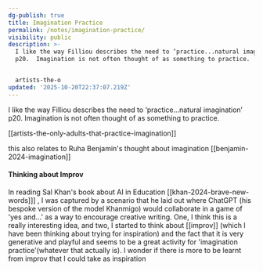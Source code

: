 ```yaml
---
dg-publish: true
title: Imagination Practice
permalink: /notes/imagination-practice/
visibility: public
description: >-
  I like the way Filliou describes the need to ‘practice...natural imagination’
  p20.  Imagination is not often thought of as something to practice.


  artists-the-o
updated: '2025-10-20T22:37:07.219Z'
---
```

I like the way Filliou describes the need to ‘practice...natural imagination’ p20.  Imagination is not often thought of as something to practice.

[[artists-the-only-adults-that-practice-imagination]]

this also relates to Ruha Benjamin's thought about imagination [[benjamin-2024-imagination]]

#### Thinking about Improv

In reading Sal Khan's book about AI in Education [[khan-2024-brave-new-words]]] , I was captured by a scenario that he laid out where ChatGPT (his bespoke version of the model Khanmigo) would collaborate in a game of 'yes and...' as a way to encourage creative writing. One, I think this is a really interesting idea, and two, I started to think about [[improv]] (which I have been thinking about trying for inspiration) and the fact that it is very generative and playful and seems to be a great activity for 'imagination practice'(whatever that actually is). I wonder if there is more to be learnt from improv that I could take as inspiration
